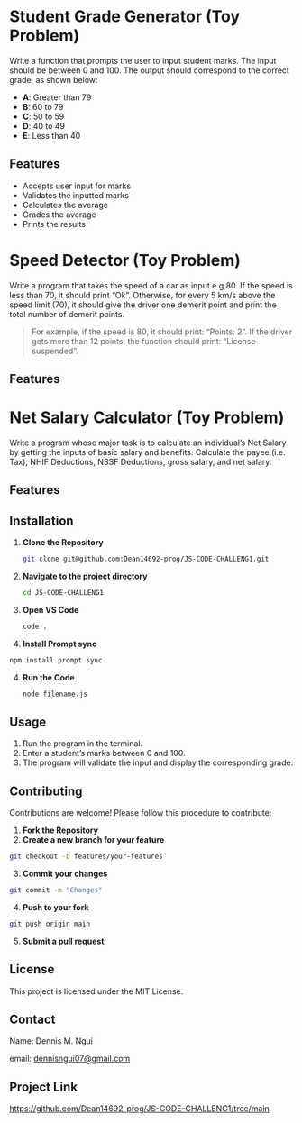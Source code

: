 # Student Grade Generator (Toy Problem)

Write a function that prompts the user to input student marks. The input should be between 0 and 100. The output should correspond to the correct grade, as shown below:

- **A**: Greater than 79
- **B**: 60 to 79
- **C**: 50 to 59
- **D**: 40 to 49
- **E**: Less than 40

## Features

- Accepts user input for marks
- Validates the inputted marks
- Calculates the average
- Grades the average
- Prints the results

# Speed Detector (Toy Problem)

Write a program that takes the speed of a car as input e.g 80. If the speed is less than 70, it should print “Ok”. Otherwise, for every 5 km/s above the speed limit (70), it should give the driver one demerit point and print the total number of demerit points.

> For example, if the speed is 80, it should print: “Points: 2”. If the driver gets more than 12 points, the function should print: “License suspended”.

## Features

# Net Salary Calculator (Toy Problem)

Write a program whose major task is to calculate an individual’s Net Salary by getting the inputs of basic salary and benefits. Calculate the payee (i.e. Tax), NHIF Deductions, NSSF Deductions, gross salary, and net salary.
 
## Features

## Installation

1. **Clone the Repository**
   ```bash
   git clone git@github.com:Dean14692-prog/JS-CODE-CHALLENG1.git
   ```
2. **Navigate to the project directory**
   ```bash
   cd JS-CODE-CHALLENG1
   ```
3. **Open VS Code**
   ```bash
   code .
   ```
4. **Install Prompt sync**

```bash
npm install prompt sync
```

4. **Run the Code**
   ```bash
   node filename.js
   ```

## Usage

1. Run the program in the terminal.
2. Enter a student’s marks between 0 and 100.
3. The program will validate the input and display the corresponding grade.

## Contributing

Contributions are welcome! Please follow this procedure to contribute:

1. **Fork the Repository**
2. **Create a new branch for your feature**

```bash
git checkout -b features/your-features
```

3. **Commit your changes**

```bash
git commit -m "Changes"
```

4. **Push to your fork**

```bash
git push origin main
```

5. **Submit a pull request**

## License

This project is licensed under the MIT License.

## Contact

Name: Dennis M. Ngui

email: dennisngui07@gmail.com

## Project Link

https://github.com/Dean14692-prog/JS-CODE-CHALLENG1/tree/main
